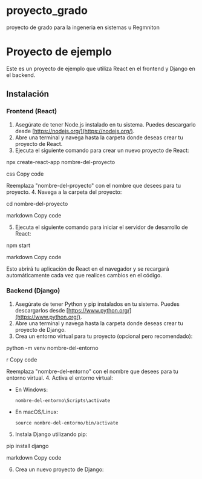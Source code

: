 # proyecto_grado
proyecto de grado para la ingeneria en sistemas u Regmniton


# Proyecto de ejemplo

Este es un proyecto de ejemplo que utiliza React en el frontend y Django en el backend.

## Instalación

### Frontend (React)

1. Asegúrate de tener Node.js instalado en tu sistema. Puedes descargarlo desde [https://nodejs.org/](https://nodejs.org/).
2. Abre una terminal y navega hasta la carpeta donde deseas crear tu proyecto de React.
3. Ejecuta el siguiente comando para crear un nuevo proyecto de React:

npx create-react-app nombre-del-proyecto

css
Copy code

Reemplaza "nombre-del-proyecto" con el nombre que desees para tu proyecto.
4. Navega a la carpeta del proyecto:

cd nombre-del-proyecto

markdown
Copy code

5. Ejecuta el siguiente comando para iniciar el servidor de desarrollo de React:

npm start

markdown
Copy code

Esto abrirá tu aplicación de React en el navegador y se recargará automáticamente cada vez que realices cambios en el código.

### Backend (Django)

1. Asegúrate de tener Python y pip instalados en tu sistema. Puedes descargarlos desde [https://www.python.org/](https://www.python.org/).
2. Abre una terminal y navega hasta la carpeta donde deseas crear tu proyecto de Django.
3. Crea un entorno virtual para tu proyecto (opcional pero recomendado):

python -m venv nombre-del-entorno

r
Copy code

Reemplaza "nombre-del-entorno" con el nombre que desees para tu entorno virtual.
4. Activa el entorno virtual:

- En Windows:

  ```
  nombre-del-entorno\Scripts\activate
  ```

- En macOS/Linux:

  ```
  source nombre-del-entorno/bin/activate
  ```

5. Instala Django utilizando pip:

pip install django

markdown
Copy code

6. Crea un nuevo proyecto de Django:
